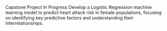Capstone Project In Progress
Develop a Logistic Regression machine learning model to predict heart attack risk in female populations, focusing on identifying key predictive factors and understanding their interrelationships.

